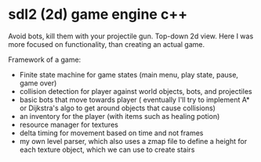 # sdl2 (2d) game engine c++

Avoid bots, kill them with your projectile gun. Top-down 2d view.
Here I was more focused on functionality, than creating an actual game.

Framework of a game:
- Finite state machine for game states (main menu, play state, pause, game over)
- collision detection for player against world objects, bots, and projectiles
- basic bots that move towards player ( eventually I'll try to implement A* or Dijkstra's algo to get around objects that cause collisions)
- an inventory for the player (with items such as healing potion)
- resource manager for textures
- delta timing for movement based on time and not frames
- my own level parser, which also uses a zmap file to define a height for each texture object, which we can use to create stairs
